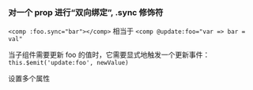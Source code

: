 ### 对一个 prop 进行“双向绑定”, .sync 修饰符

`<comp :foo.sync="bar"></comp>` 相当于 `<comp @update:foo="var => bar = val"`

当子组件需要更新 foo 的值时，它需要显式地触发一个更新事件：`this.$emit('update:foo', newValue)`

设置多个属性

<comp v-bind.sync="{ foo: 1, bar: 2 }"></comp>